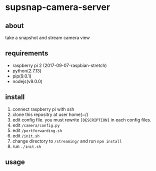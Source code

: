 # supsnap-camera-server

## about
take a snapshot and stream camera view

## requirements
* raspberry pi 2 (2017-09-07-raspbian-stretch)
* python(2.7.13)
* pip(9.0.1)
* nodejs(v9.0.0)

## install
1. connect raspberry pi with ssh
1. clone this repositry at user home(~/)
1. edit config file. you must rewrite `[DESCRIPTION]` in each config files.
  1. edit `/camera/config.py`
  1. edit `/portforwarding.sh`
  1. edit `/init.sh`
1. change directory to `/streaming/` and run `npm install`
1. run `./init.sh`

## usage

